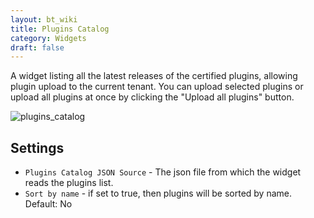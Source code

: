 ```yaml
---
layout: bt_wiki
title: Plugins Catalog
category: Widgets
draft: false
---
```

A widget listing all the latest releases of the certified plugins, allowing plugin upload to the current tenant. You can upload selected plugins or upload all plugins at once by clicking the "Upload all plugins" button.

![plugins_catalog]( /images/ui/widgets/plugins-catalog.png )


## Settings

* `Plugins Catalog JSON Source`  - The json file from which the widget reads the plugins list.
* `Sort by name` -  if set to true, then plugins will be sorted by name. Default: No

